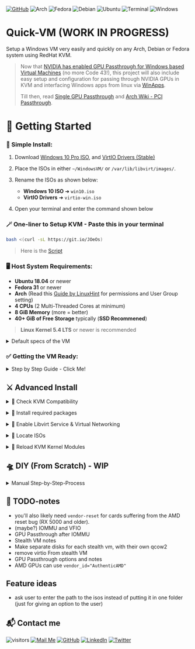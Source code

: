 [![GitHub](https://img.shields.io/badge/Quick-VM-brightgreen?style=for-the-badge&logo=Material-Design-Icons&logoColor=white)](https://github.com/gamerhat18/Quick-VM/)
![Arch](https://img.shields.io/badge/Arch-blue?style=for-the-badge&logo=Arch-Linux&logoColor=white)
![Fedora](https://img.shields.io/badge/Fedora-blue?style=for-the-badge&logo=Fedora&logoColor=white&color=294172)
![Debian](https://img.shields.io/badge/Debain-red?style=for-the-badge&logo=Debian&logoColor=white&color=A81D33)
![Ubuntu](https://img.shields.io/badge/Ubuntu-orange?style=for-the-badge&logo=Ubuntu&logoColor=white&color=E95420)
![Terminal](https://img.shields.io/badge/Terminal-black?style=for-the-badge&logo=Windows-Terminal&logoColor=white&color=4D4D4D)
![Windows](https://img.shields.io/badge/Windows-blue?style=for-the-badge&logo=Windows&logoColor=white&color=0078D6)



# Quick-VM (WORK IN PROGRESS) 

Setup a Windows VM very easily and quickly on any Arch, Debian or Fedora system using RedHat KVM. 

>Now that [NVIDIA has enabled GPU Passthrough for Windows based Virtual Machines](https://nvidia.custhelp.com/app/answers/detail/a_id/5173) (no more Code 43!), this project will also include easy setup and configuration for passing through NVIDIA GPUs in KVM and interfacing Windows apps from linux via [WinApps](https://github.com/Fmstrat/winapps/).
>
>Till then, read [Single GPU Passthrough](https://github.com/joeknock90/Single-GPU-Passthrough) and [Arch Wiki - PCI Passthrough](https://wiki.archlinux.org/index.php/PCI_passthrough_via_OVMF).

# 🚀 Getting Started

### 🌟 Simple Install:

1. Download [Windows 10 Pro ISO](https://www.microsoft.com/en-us/software-download/windows10ISO), and [VirtIO Drivers (Stable)](https://fedorapeople.org/groups/virt/virtio-win/direct-downloads/stable-virtio/virtio-win.iso)

2. Place the ISOs in either `~/WindowsVM/` or `/var/lib/libvirt/images/`.

3. Rename the ISOs as shown below:
    - **Windows 10 ISO** ➜ `win10.iso`
    - **VirtIO Drivers** ➜ `virtio-win.iso`

4. Open your terminal and enter the command shown below  

### 🪄 One-liner to Setup KVM - Paste this in your terminal

```bash
bash <(curl -sL https://git.io/JOeOs) 
 ```

> Here is the [Script](https://github.com/thegamerhat/quick-vm/blob/main/one-liner.sh)

### 🖥 Host System Requirements:
 
  - **Ubuntu 18.04** or newer
  - **Fedora 31** or newer
  - **Arch** (Read this [Guide by LinuxHint](https://linuxhint.com/install_configure_kvm_archlinux) for permissions and User Group setting)
  - **4 CPUs** (2 Multi-Threaded Cores at minimum)
  - **8 GiB Memory** (more = better)
  - **40+ GiB of Free Storage** typically (**SSD Recommened**)
  
> **Linux Kernel 5.4 LTS** or newer is recommended 

<p>
<details>
<summary>Default specs of the VM</summary>
<br>

**CPU**: 4 vCPUs Allocated
**GPU**: VirtIO or [VFIO GPU Passthrough - ArchWiki](https://wiki.archlinux.org/index.php/PCI_passthrough_via_OVMF) or [Single-GPU-Passthrough](https://github.com/joeknock90/Single-GPU-Passthrough) 
**Memory**: Total 6 GiB, 1 GiB Allocated initially

**Storage Drive**: 1 TB VirtIO Disk (Dynamically Allocated)

**DVD Drive**: Windows 10 ISO

**Other Drives**: VirtIO Drivers ISO, Essential Tools ISO (to optimize VM performance)

**Network Card**: VirtIO (Recommended Disabled until debloated)
</br>
</details>
</p>

### ✅ Getting the VM Ready:

<p>
<details>
<summary>Step by Step Guide - Click Me!</summary>
<br>

### Please follow along the screenshots below to get the VM ready.

+ Click inside the VM Window and press any key when asked.  

![Screenshot](docs/img/first-boot.png)

![Screenshot](docs/img/booting-iso.png)

+ Select your language and keyboard input and click Next.

![Screenshot](docs/img/install-1.png)

![Screenshot](docs/img/install-2.png)

+ Enter your product key now, or you can skip and enter your product key after installation.

![Screenshot](docs/img/install-3.png)

+ Selecting **Windows 10 Pro N** will install **Windows 10 Pro** without extra bloat.

![Screenshot](docs/img/install-4.png)

![Screenshot](docs/img/install-5.png)

+ Select **Custom Install**  (because the other one is useless)

![Screenshot](docs/img/install-6.png)

+ Click on **Load Driver** to install disk drivers.

![Screenshot](docs/img/install-7.png)

![Screenshot](docs/img/install-8.png)

+ Double-Click on **CD Drive virtio-win** ➜ **amd64** ➜ **w10** and click **OK**. 

![Screenshot](docs/img/install-9.png)

+ Just click N**ext** to select the default one.

![Screenshot](docs/img/install-10.png)

+ Select `Unallocated Space` and click **Next** to begin the installation.

![Screenshot](docs/img/install-11.png)

![Screenshot](docs/img/install-12.png)


</br>
</details>
</p>


## ⚔️ Advanced Install

<p>
<details>
<summary>📍 Check KVM Compatibility</summary>
<br>



</br>
</details>
</p>

<p>
<details>
<summary>📍 Install required packages</summary>
<br>


</br>
</details>
</p>

<p>
<details>
<summary>📍 Enable Libvirt Service & Virtual Networking</summary>
<br>


</br>
</details>
</p>

<p>
<details>
<summary>📍 Locate ISOs</summary>
<br>


</br>
</details>
</p>

<p>
<details>
<summary>📍 Reload KVM Kernel Modules</summary>
<br>


</br>
</details>
</p>

## 🛸 DIY (From Scratch) - WIP

<p>
<details>
<summary>Manual Step-by-Step-Process</summary>
<br>

### First, you must install the required packages on your system. You may search the packages in your package manager or compile them yourself.

<p>
<details>
<summary>Installing Dependencies</summary>
<br>


#### Install Qemu-KVM, Virt-Manager, Libvirt and other dependencies on your distro.
 

**Note:** Any Linux distribution will work just fine. You do need to install `libvirt`, `virt-manager`, `qemu`, and other required dependencies.

 ```bash
# Debian & Ubuntu (Linux Mint, PopOS, ElementaryOS)
sudo apt install -y qemu qemu-kvm libvirt-bin libvirt-daemon libvirt-clients bridge-utils virt-manager
``` 

 ```bash
# Fedora based ditros  
sudo dnf -y install qemu-kvm libvirt bridge-utils virt-install virt-manager
``` 

```bash
# Arch (Manjaro, Arco Linux, EndeavourOS) 
sudo pacman -S --noconfirm qemu libvirt bridge-utils edk2-ovmf vde2 ebtables dnsmasq openbsd-netcat virt-manager
 ```

### After installing the dependencies, make sure you enable `libvirtd.service`

```bash
 # Enable Libvirt Service
 sudo systemctl enable --now libvirtd

 # Enable VM Console logging 
 sudo systemctl enable --now virtlogd 

 # Enable Virtual Network Bridge 
 sudo virsh net-autostart default
 sudo virsh net-start default
 ```
 
</br> 
</details>
</p>
 
> **Linux Kernel 5.4 LTS** or newer is recommended
 
## Download the Windows 10 ISO and KVM VirtIO drivers

You will need **Windows 10 Pro/Pro N**, as it has RDP Support which is needed if you want to run Windows Apps under Linux. You will also need drivers for VirtIO to ensure the best performance with the least overhead on your system.
 
- Download [VirtIO Drivers (Stable)](https://fedorapeople.org/groups/virt/virtio-win/direct-downloads/stable-virtio/virtio-win.iso) from FedoraPeople

- Download [Official Windows 10 ISO](https://www.microsoft.com/en-us/software-download/windows10ISO) from Microsoft 

> You may even supply your own custom Windows Image (like Windows Ameliorated Edition)

**Note:** Place the ISOs in `~/WindowsVM` , as this script points to that directory to find those ISOs. You can change the location in the `kvm/Windows10-Vanilla.xml` file if you prefer.

### Make sure you rename both of the ISOs as following:

**Windows 10 ISO** ➜ `win10.iso`

**VirtIO Drivers** ➜ `virtio-win.iso`


</br>
</details>
</p>

## 🔌 TODO-notes

- you'll also likely need `vendor-reset` for cards suffering from the AMD reset bug (RX 5000 and older).
- (maybe?) IOMMU and VFIO
- GPU Passthrough after IOMMU
- Stealth VM notes
- Make separate disks for each stealth vm, with their own qcow2
- remove virtio From stealth VM
- GPU Passthrough options and notes
- AMD GPUs can use `vendor_id="AuthenticAMD"`

## Feature ideas

- ask user to enter the path to the isos instead of putting it in one folder (just for giving an option to the user)

## 📬 Contact me

![visitors](https://visitor-badge.glitch.me/badge?page_id=gamerhat18.quick-vm)
[![Mail Me](https://img.shields.io/badge/Mail-%23EA4335.svg?&style=flat-square&logo=gmail&logoColor=white)](mailto:gamerhat18@gmail.com) 
[![GitHub](https://img.shields.io/badge/GitHub-%23181717.svg?&style=flat-square&logo=github&logoColor=white)](https://github.com/thegamerhat) 
[![LinkedIn](https://img.shields.io/badge/LinkedIn-%230077B5.svg?&style=flat-square&logo=linkedin&logoColor=white)](https://linkedin.com/in/pranav-kulkarni-94b975180) 
[![Twitter](https://img.shields.io/badge/Twitter-%231DA1F2.svg?&style=flat-square&logo=twitter&logoColor=white)](https://twitter.com/gamerhat18)

